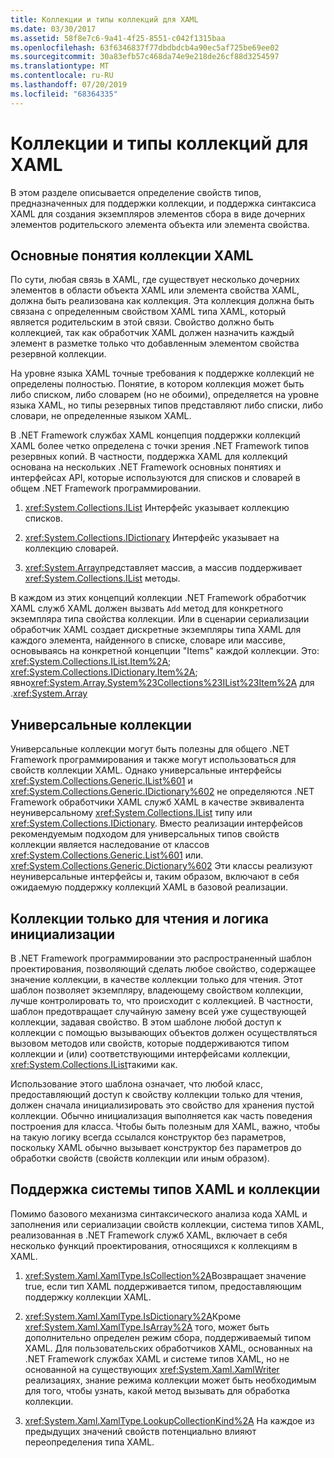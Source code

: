 ```yaml
---
title: Коллекции и типы коллекций для XAML
ms.date: 03/30/2017
ms.assetid: 58f8e7c6-9a41-4f25-8551-c042f1315baa
ms.openlocfilehash: 63f6346837f77dbdbdcb4a90ec5af725be69ee02
ms.sourcegitcommit: 30a83efb57c468da74e9e218de26cf88d3254597
ms.translationtype: MT
ms.contentlocale: ru-RU
ms.lasthandoff: 07/20/2019
ms.locfileid: "68364335"
---
```

# <a name="collections-and-collection-types-for-xaml"></a>Коллекции и типы коллекций для XAML

В этом разделе описывается определение свойств типов, предназначенных для поддержки коллекции, и поддержка синтаксиса XAML для создания экземпляров элементов сбора в виде дочерних элементов родительского элемента объекта или элемента свойства.

## <a name="xaml-collection-concepts"></a>Основные понятия коллекции XAML

По сути, любая связь в XAML, где существует несколько дочерних элементов в области объекта XAML или элемента свойства XAML, должна быть реализована как коллекция. Эта коллекция должна быть связана с определенным свойством XAML типа XAML, который является родительским в этой связи. Свойство должно быть коллекцией, так как обработчик XAML должен назначить каждый элемент в разметке только что добавленным элементом свойства резервной коллекции.

На уровне языка XAML точные требования к поддержке коллекций не определены полностью. Понятие, в котором коллекция может быть либо списком, либо словарем (но не обоими), определяется на уровне языка XAML, но типы резервных типов представляют либо списки, либо словари, не определенные языком XAML.

В .NET Framework службах XAML концепция поддержки коллекций XAML более четко определена с точки зрения .NET Framework типов резервных копий. В частности, поддержка XAML для коллекций основана на нескольких .NET Framework основных понятиях и интерфейсах API, которые используются для списков и словарей в общем .NET Framework программировании.

1. <xref:System.Collections.IList> Интерфейс указывает коллекцию списков.

2. <xref:System.Collections.IDictionary> Интерфейс указывает на коллекцию словарей.

3. <xref:System.Array>представляет массив, а массив поддерживает <xref:System.Collections.IList> методы.

В каждом из этих концепций коллекции .NET Framework обработчик XAML служб XAML должен вызвать `Add` метод для конкретного экземпляра типа свойства коллекции. Или в сценарии сериализации обработчик XAML создает дискретные экземпляры типа XAML для каждого элемента, найденного в списке, словаре или массиве, основываясь на конкретной концепции "Items" каждой коллекции. Это: <xref:System.Collections.IList.Item%2A>; <xref:System.Collections.IDictionary.Item%2A>; явно<xref:System.Array.System%23Collections%23IList%23Item%2A> для .<xref:System.Array>

## <a name="generic-collections"></a>Универсальные коллекции

Универсальные коллекции могут быть полезны для общего .NET Framework программирования и также могут использоваться для свойств коллекции XAML. Однако универсальные интерфейсы <xref:System.Collections.Generic.IList%601> и <xref:System.Collections.Generic.IDictionary%602> не определяются .NET Framework обработчики XAML служб XAML в качестве эквивалента неуниверсальному <xref:System.Collections.IList> типу или <xref:System.Collections.IDictionary>. Вместо реализации интерфейсов рекомендуемым подходом для универсальных типов свойств коллекции является наследование от классов <xref:System.Collections.Generic.List%601> или. <xref:System.Collections.Generic.Dictionary%602> Эти классы реализуют неуниверсальные интерфейсы и, таким образом, включают в себя ожидаемую поддержку коллекций XAML в базовой реализации.

## <a name="read-only-collections-and-initialization-logic"></a>Коллекции только для чтения и логика инициализации

В .NET Framework программировании это распространенный шаблон проектирования, позволяющий сделать любое свойство, содержащее значение коллекции, в качестве коллекции только для чтения. Этот шаблон позволяет экземпляру, владеющему свойством коллекции, лучше контролировать то, что происходит с коллекцией. В частности, шаблон предотвращает случайную замену всей уже существующей коллекции, задавая свойство. В этом шаблоне любой доступ к коллекции с помощью вызывающих объектов должен осуществляться вызовом методов или свойств, которые поддерживаются типом коллекции и (или) соответствующими интерфейсами коллекции, <xref:System.Collections.IList>такими как.

Использование этого шаблона означает, что любой класс, предоставляющий доступ к свойству коллекции только для чтения, должен сначала инициализировать это свойство для хранения пустой коллекции. Обычно инициализация выполняется как часть поведения построения для класса. Чтобы быть полезным для XAML, важно, чтобы на такую логику всегда ссылался конструктор без параметров, поскольку XAML обычно вызывает конструктор без параметров до обработки свойств (свойств коллекции или иным образом).

## <a name="xaml-type-system-support-and-collections"></a>Поддержка системы типов XAML и коллекции

Помимо базового механизма синтаксического анализа кода XAML и заполнения или сериализации свойств коллекции, система типов XAML, реализованная в .NET Framework служб XAML, включает в себя несколько функций проектирования, относящихся к коллекциям в XAML.

1. <xref:System.Xaml.XamlType.IsCollection%2A>Возвращает значение true, если тип XAML поддерживается типом, предоставляющим поддержку коллекции XAML.

2. <xref:System.Xaml.XamlType.IsDictionary%2A>Кроме <xref:System.Xaml.XamlType.IsArray%2A> того, может быть дополнительно определен режим сбора, поддерживаемый типом XAML. Для пользовательских обработчиков XAML, основанных на .NET Framework службах XAML и системе типов XAML, но не основанной на существующих <xref:System.Xaml.XamlWriter> реализациях, знание режима коллекции может быть необходимым для того, чтобы узнать, какой метод вызывать для обработка коллекции.

3. <xref:System.Xaml.XamlType.LookupCollectionKind%2A> На каждое из предыдущих значений свойств потенциально влияют переопределения типа XAML.
